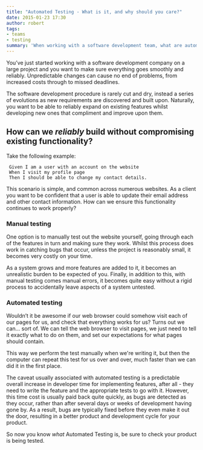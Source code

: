 ```yaml
---
title: "Automated Testing - What is it, and why should you care?"
date: 2015-01-23 17:30
author: robert
tags:
- teams
- testing
summary: 'When working with a software development team, what are automated tests, and are your team using them?'
---
```


You’ve just started working with a software development company on a large project and you want to make sure everything goes smoothly and reliably. Unpredictable changes can cause no end of problems, from increased costs through to missed deadlines.

The software development procedure is rarely cut and dry, instead a series of evolutions as new requirements are discovered and built upon. Naturally, you want to be able to reliably expand on existing features whilst developing new ones that compliment and improve upon them.

## How can we _reliably_ build without compromising existing functionality?

Take the following example:

     Given I am a user with an account on the website
     When I visit my profile page
     Then I should be able to change my contact details.

This scenario is simple, and common across numerous websites. As a client you want to be confident that a user is able to update their email address and other contact information. How can we ensure this functionality continues to work properly?

### Manual testing

One option is to manually test out the website yourself, going through each of the features in turn and making sure they work. Whilst this process does work in catching bugs that occur, unless the project is reasonably small, it becomes very costly on your time.

As a system grows and more features are added to it, it becomes an unrealistic burden to be expected of you. Finally, in addition to this, with manual testing comes manual errors, it becomes quite easy without a rigid process to accidentally leave aspects of a system untested.

### Automated testing

Wouldn’t it be awesome if our web browser could somehow visit each of our pages for us, and check that everything works for us? Turns out we can... sort of. We can tell the web browser to visit pages, we just need to tell it exactly what to do on them, and set our expectations for what pages should contain.

This way we perform the test manually when we're writing it, but then the computer can repeat this test for us over and over, much faster than we can did it in the first place.

The caveat usually associated with automated testing is a predictable overall increase in developer time for implementing features, after all - they need to write the feature and the appropriate tests to go with it. However, this time cost is usually paid back quite quickly, as bugs are detected as they occur, rather than after several days or weeks of development having gone by. As a result, bugs are typically fixed before they even make it out the door, resulting in a better product and development cycle for your product.

So now you know _what_ Automated Testing is, be sure to check your product is being tested.

